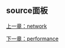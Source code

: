 ## source面板


[上一章：network](https://github.com/jiulanrensan/blog/blob/master/chrome_developer_dev-tool/network.md)

[下一章：performance](https://github.com/jiulanrensan/blog/blob/master/chrome_developer_dev-tool/performance.md)